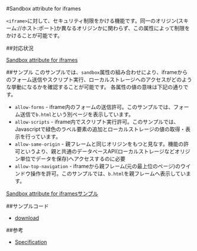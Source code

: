 #Sandbox attribute for iframes

`<iframe>`に対して、セキュリティ制限をかける機能です。同一のオリジン(スキーム://ホスト:ポート)か異なるオリジンかに関わらず、この属性によって制限をかけることが可能です。

##対応状況

[Sandbox attribute for iframes](http://caniuse.com/#feat=iframe-sandbox)

##サンプル
このサンプルでは、`sandbox`属性の組み合わせにより、iframeからのフォーム送信やスクリプト実行、ローカルストレージへのアクセスがどのような挙動になるかを確認することが可能です。
各属性の値の意味は下記の通りです。

- `allow-forms` - iframe内のフォームの送信許可。このサンプルでは、フォーム送信で`b.html`という別ページを表示しています。
- `allow-scripts` - iframe内でスクリプト実行許可。このサンプルでは、Javascriptで緑色のラベル要素の追加とローカルストレージの値の取得・表示を行っています。
- `allow-same-origin` - 親フレームと同じオリジンをもつと見なす。機能の許可というより、親と共通のデータベースAPI(ローカルストレージなどオリジン単位でデータを保存)へアクセスするのに必要
- `allow-top-navigation` - iframeから親フレーム(元の最上位のページ)のウインドウ操作を許可。このサンプルでは、`b.html`を親フレームへ表示しています。

[Sandbox attribute for iframesサンプル](http://ayuta-s-ooki.github.com/html5sampleworks/samples/iframe/)

##サンプルコード

- [download](http://ayuta-s-ooki.github.com/html5sampleworks/downloads/iframe.zip)

##参考

- [Specification](http://www.w3.org/TR/html5/the-iframe-element.html#attr-iframe-sandbox)
